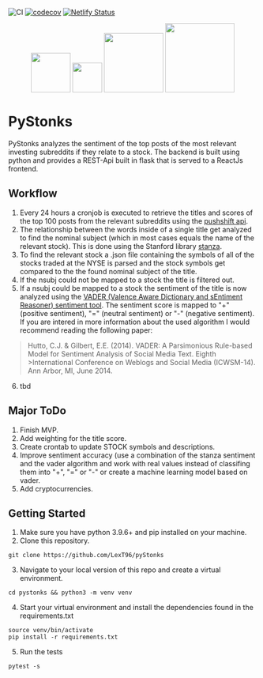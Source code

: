 ![CI](https://github.com/LexT96/pyStonks/actions/workflows/ci.yml/badge.svg) [![codecov](https://codecov.io/gh/LexT96/pyStonks/branch/main/graph/badge.svg?token=TNN1YQK16S)](https://codecov.io/gh/LexT96/pyStonks) [![Netlify Status](https://api.netlify.com/api/v1/badges/d84f1d0e-08ae-4c42-a30c-9b1294c9dad9/deploy-status)](https://app.netlify.com/sites/cranky-agnesi-a8667c/deploys)

<p align="center">
    <img src="https://upload.wikimedia.org/wikipedia/commons/8/8e/Nextjs-logo.svg" width="80px"/>
    <img src="https://upload.wikimedia.org/wikipedia/commons/4/4c/Typescript_logo_2020.svg" width="60px"/>
    <img src="https://upload.wikimedia.org/wikipedia/commons/3/3c/Flask_logo.svg" width="120px">
    <img src="https://webimages.mongodb.com/_com_assets/cms/MongoDB_Logo_FullColorBlack_RGB-4td3yuxzjs.png?auto=format%2Ccompress" width="140px"/>
</p>

# PyStonks
PyStonks analyzes the sentiment of the top posts of the most relevant investing subreddits if they relate to a stock. The backend is built using python and provides a REST-Api built in flask that is served to a ReactJs frontend.

## Workflow
1. Every 24 hours a cronjob is executed to retrieve the titles and scores of the top 100 posts from the relevant subreddits using the <a href ="https://pushshift.io/">pushshift api</a>.
2. The relationship between the words inside of a single title get analyzed to find the nominal subject (which in most cases equals the name of the relevant stock). This is done using the Stanford library <a href="https://github.com/stanfordnlp/stanza">stanza</a>.
3. To find the relevant stock a .json file containing the symbols of all of the stocks traded at the NYSE is parsed and the stock symbols get compared to the the found nominal subject of the title.
4. If the nsubj could not be mapped to a stock the title is filtered out.
5. If a nsubj could be mapped to a stock the sentiment of the title is now analyzed using the <a href="https://github.com/cjhutto/vaderSentiment">VADER (Valence Aware Dictionary and sEntiment Reasoner) sentiment tool</a>. The sentiment score is mapped to "+" (positive sentiment), "=" (neutral sentiment) or "-" (negative sentiment). If you are intered in more information about the used algorithm I would recommend reading the following paper:
>Hutto, C.J. & Gilbert, E.E. (2014). VADER: A Parsimonious Rule-based Model for Sentiment Analysis of Social Media Text. Eighth   >International Conference on Weblogs and Social Media (ICWSM-14). Ann Arbor, MI, June 2014.
6. tbd


## Major ToDo
1. Finish MVP.
2. Add weighting for the title score.
3. Create crontab to update STOCK symbols and descriptions.
4. Improve sentiment accuracy (use a combination of the stanza sentiment and the vader algorithm and work with real values instead of classifing them into "+", "=" or "-" or create a machine learning model based on vader.
5. Add cryptocurrencies.

## Getting Started
1. Make sure you have python 3.9.6+ and pip installed on your machine.
2. Clone this repository.
``` 
git clone https://github.com/LexT96/pyStonks
```
3. Navigate to your local version of this repo and create a virtual environment.
```
cd pystonks && python3 -m venv venv
```
4. Start your virtual environment and install the dependencies found in the requirements.txt
```
source venv/bin/activate
pip install -r requirements.txt 
```
5. Run the tests
```
pytest -s
```

